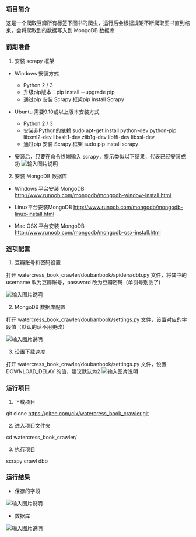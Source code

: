 ### 项目简介
这是一个爬取豆瓣所有标签下图书的爬虫，运行后会根据规矩不断爬取图书直到结束，会将爬取到的数据写入到 MongoDB 数据库


### 前期准备
1. 安装 scrapy 框架    

- Windows 安装方式
    - Python 2 / 3
    - 升级pip版本：pip install --upgrade pip
    - 通过pip 安装 Scrapy 框架pip install Scrapy

- Ubuntu 需要9.10或以上版本安装方式
    - Python 2 / 3
    - 安装非Python的依赖 sudo apt-get install python-dev python-pip libxml2-dev libxslt1-dev zlib1g-dev libffi-dev libssl-dev
    - 通过pip 安装 Scrapy 框架 sudo pip install scrapy

- 安装后，只要在命令终端输入 scrapy，提示类似以下结果，代表已经安装成功
![输入图片说明](https://gitee.com/uploads/images/2018/0215/161648_81674a17_1577043.png "7.1.png")

2. 安装 MongoDB 数据库
- Windows 平台安装 MongoDB
http://www.runoob.com/mongodb/mongodb-window-install.html

- Linux平台安装MongoDB
http://www.runoob.com/mongodb/mongodb-linux-install.html

- Mac OSX 平台安装 MongoDB
http://www.runoob.com/mongodb/mongodb-osx-install.html


### 选项配置
1. 豆瓣账号和密码设置

打开 watercress_book_crawler/doubanbook/spiders/dbb.py 文件，将其中的 username 改为豆瓣账号，password 改为豆瓣密码（单引号别丢了)

![输入图片说明](https://gitee.com/uploads/images/2018/0215/155754_59d53e99_1577043.jpeg "1518681332683.jpg")

2. MongoDB 数据库配置

打开 watercress_book_crawler/doubanbook/settings.py 文件，设置对应的字段值（默认的话不用更改）

![输入图片说明](https://gitee.com/uploads/images/2018/0215/163333_afc5ffc9_1577043.png "WX20180215-163315.png")

3. 设置下载速度

打开 watercress_book_crawler/doubanbook/settings.py 文件，设置 DOWNLOAD_DELAY 的值，建议默认为2
![输入图片说明](https://gitee.com/uploads/images/2018/0215/164319_5177fc7f_1577043.png "WX20180215-164229.png")


### 运行项目
1. 下载项目
   
git clone https://gitee.com/cix/watercress_book_crawler.git

2. 进入项目文件夹

cd watercress_book_crawler/

3. 执行项目

scrapy crawl dbb

### 运行结果
- 保存的字段

![输入图片说明](https://gitee.com/uploads/images/2018/0215/163757_627b4b4f_1577043.png "WX20180215-163735.png")

- 数据库

![输入图片说明](https://gitee.com/uploads/images/2018/0215/163901_40104a00_1577043.jpeg "1518683824526.jpg")
